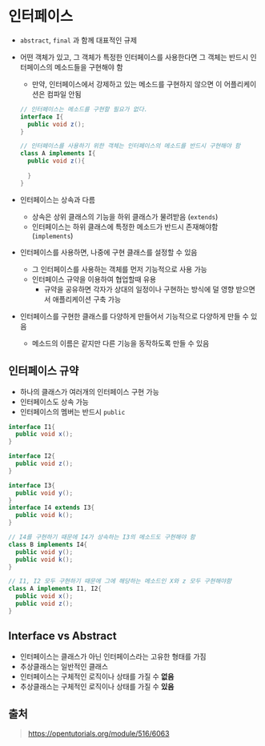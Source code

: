 # 인터페이스

- `abstract`, `final` 과 함께 대표적인 규제

- 어떤 객체가 있고, 그 객체가 특정한 인터페이스를 사용한다면 그 객체는 반드시 인터페이스의 메소드들을 구현해야 함

  - 만약, 인터페이스에서 강제하고 있는 메소드를 구현하지 않으면 이 어플리케이션은 컴파일 안됨

  ```java
  // 인터페이스는 메소드를 구현할 필요가 없다.
  interface I{
    public void z();
  }
  
  // 인터페이스를 사용하기 위한 객체는 인터페이스의 메소드를 반드시 구현해야 함
  class A implements I{
    public void z(){
      
    }
  }
  ```

- 인터페이스는 상속과 다름
  - 상속은 상위 클래스의 기능을 하위 클래스가 물려받음 (`extends`)
  - 인터페이스는 하위 클래스에 특정한 메소드가 반드시 존재해야함 (`implements`)

- 인터페이스를 사용하면, 나중에 구현 클래스를 설정할 수 있음
  - 그 인터페이스를 사용하는 객체를 먼저 기능적으로 사용 가능
  - 인터페이스 규약을 이용하여 협업할때 유용
    - 규약을 공유하면 각자가 상대의 일정이나 구현하는 방식에 덜 영향 받으면서 애플리케이션 구축 가능
- 인터페이스를 구현한 클래스를 다양하게 만들어서 기능적으로 다양하게 만들 수 있음
  - 메소드의 이름은 같지만 다른 기능을 동작하도록 만들 수 있음



## 인터페이스 규약

- 하나의 클래스가 여러개의 인터페이스 구현 가능
- 인터페이스도 상속 가능
- 인터페이스의 멤버는 반드시 `public`

```java
interface I1{
  public void x();
}

interface I2{
  public void z();
}

interface I3{
  public void y();
}
interface I4 extends I3{
  public void k();
}

// I4를 구현하기 때문에 I4가 상속하는 I3의 메소드도 구현해야 함
class B implements I4{
  public void y();
  public void k();
}

// I1, I2 모두 구현하기 때문에 그에 해당하는 메소드인 X와 z 모두 구현해야함
class A implements I1, I2{
  public void x();
  public void z();
}
```





## Interface vs Abstract

- 인터페이스는 클래스가 아닌 인터페이스라는 고유한 형태를 가짐
- 추상클래스는 일반적인 클래스
- 인터페이스는 구체적인 로직이나 상태를 가질 수 **없음**
- 추상클래스는 구체적인 로직이나 상태를 가질 수 **있음**





## 출처

> https://opentutorials.org/module/516/6063